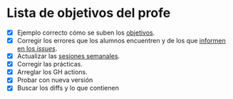 Lista de objetivos del profe
============================

- [x] Ejemplo correcto cómo se suben los [objetivos](JJ.md).
- [x] Corregir los errores que los alumnos encuentren y de los que [informen en los *issues*](https://github.com/JJ/IV16-17/issues).
- [x] Actualizar las [sesiones semanales](../sesiones).
- [x] Corregir las prácticas.
- [x] Arreglar los GH actions.
- [x] Probar con nueva versión
- [x] Buscar los diffs y lo que contienen
